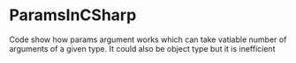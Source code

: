 # ParamsInCSharp
Code show how params argument works which can take vatiable number of arguments of a given type. It could also be object type but it is inefficient

